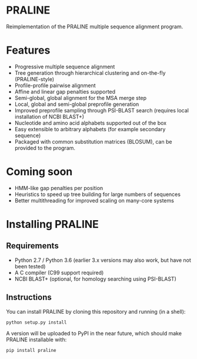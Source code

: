 # PRALINE

Reimplementation of the PRALINE multiple sequence alignment program.

# Features

* Progressive multiple sequence alignment
* Tree generation through hierarchical clustering and on-the-fly (PRALINE-style)
* Profile-profile pairwise alignment
* Affine and linear gap penalties supported
* Semi-global, global alignment for the MSA merge step
* Local, global and semi-global preprofile generation
* Improved preprofile sampling through PSI-BLAST search (requires local installation of NCBI BLAST+)
* Nucleotide and amino acid alphabets supported out of the box
* Easy extensible to arbitrary alphabets (for example secondary sequence)
* Packaged with common substitution matrices (BLOSUM), can be provided to the program.

# Coming soon

* HMM-like gap penalties per position
* Heuristics to speed up tree building for large numbers of sequences
* Better multithreading for improved scaling on many-core systems

# Installing PRALINE

## Requirements

* Python 2.7 / Python 3.6 (earlier 3.x versions may also work, but have not been tested)
* A C compiler (C99 support required)
* NCBI BLAST+ (optional, for homology searching using PSI-BLAST)

## Instructions

You can install PRALINE by cloning this repository and running (in a shell):

`python setup.py install`

A version will be uploaded to PyPI in the near future, which should make PRALINE
installable with:

`pip install praline`
